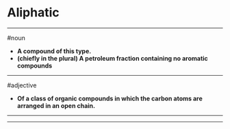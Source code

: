 # Aliphatic
---
#noun
- **A compound of this type.**
- **(chiefly in the plural) A petroleum fraction containing no aromatic compounds**
---
#adjective
- **Of a class of organic compounds in which the carbon atoms are arranged in an open chain.**
---
---
